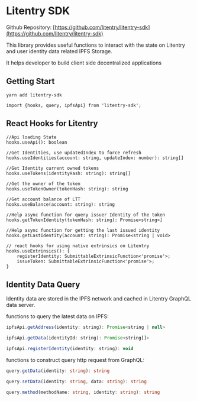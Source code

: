 # Litentry SDK

Github Repository: [https://github.com/litentry/litentry-sdk](https://github.com/litentry/litentry-sdk)

This library provides useful functions to interact with the state on Litentry and user identity data related IPFS Storage.

It helps developer to build client side decentralized applications

## Getting Start 

```ignore
yarn add litentry-sdk

import {hooks, query, ipfsApi} from 'litentry-sdk';

```

## React Hooks for Litentry

```javascript,ignore
//Api loading State
hooks.useApi(): boolean

//Get Identities, use updatedIndex to force refresh
hooks.useIdentities(account: string, updateIndex: number): string[]

//Get Identity current owned tokens
hooks.useTokens(identityHash: string): string[]

//Get the owner of the token 
hooks.useTokenOwner(tokenHash: string): string

//Get account balance of LTT 
hooks.useBalance(account: string): string

//Help async function for query issuer Identity of the token
hooks.getTokenIdentity(tokenHash: string): Promise<string>]

//Help async function for getting the last issued identity
hooks.getLastIdentity(account: string): Promise<string | void>

// react hooks for using native extrinsics on Litentry
hooks.useExtrinsics(): {
  	registerIdentity: SubmittableExtrinsicFunction<'promise'>;
  	issueToken: SubmittableExtrinsicFunction<'promise'>;
}

```

## Identity Data Query

Identity data are stored in the IPFS network and cached in Litentry GraphQL data server. 

functions to query the latest data on IPFS:

```javascript
ipfsApi.getAddress(identity: string): Promise<string | null>

ipfsApi.getData(identityId: string): Promise<string[]>

ipfsApi.registerIdentity(identity: string): void
```

functions to construct query http request  from GraphQL:

```typescript
query.getData(identity: string): string

query.setData(identity: string, data: string): string

query.method(methodName: string, identity: string): string 
```
